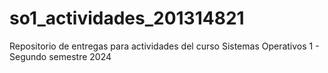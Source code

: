 # so1_actividades_201314821
Repositorio de entregas para actividades del curso Sistemas Operativos 1 - Segundo semestre 2024
